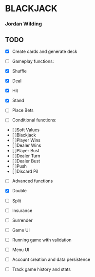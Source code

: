 # BLACKJACK
### Jordan Wilding

## TODO

 - [x] Create cards and generate deck

 - [ ] Gameplay functions: 
 - [x] Shuffle 
 - [x] Deal
 - [x] Hit
 - [x] Stand 
 - [ ] Place Bets

 - [ ] Conditional functions:
 - [ ]Soft Values
 - [ ]Blackjack
 - [ ]Player Wins
 - [ ]Dealer Wins
 - [ ]Player Bust 
 - [ ]Dealer Turn
 - [ ]Dealer Bust 
 - [ ]Push
 - [ ]Discard Pil

 - [ ] Advanced functions
 - [x] Double
 - [ ] Split
 - [ ] Insurance
 - [ ] Surrender

 - [ ] Game UI

 - [ ] Running game with validation

 - [ ] Menu UI

 - [ ] Account creation and data persistence

 - [ ] Track game history and stats